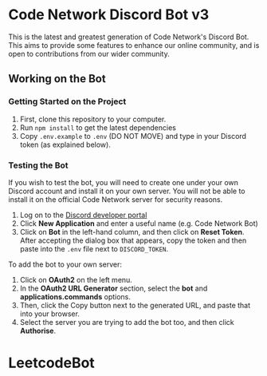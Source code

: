 # Code Network Discord Bot v3

This is the latest and greatest generation of Code Network's Discord Bot. This aims to provide some features to enhance our online community, and is open to contributions from our wider community.

## Working on the Bot

### Getting Started on the Project
1. First, clone this repository to your computer.
2. Run `npm install` to get the latest dependencies
3. Copy `.env.example` to `.env` (DO NOT MOVE) and type in your Discord token (as explained below).

### Testing the Bot
If you wish to test the bot, you will need to create one under your own Discord account and install it on your own server. You will not be able to install it on the official Code Network server for security reasons.

1. Log on to the [Discord developer portal](https://discord.com/developers/applications)
2. Click **New Application** and enter a useful name (e.g. Code Network Bot)
3. Click on **Bot** in the left-hand column, and then click on **Reset Token**. After accepting the dialog box that appears, copy the token and then paste into the `.env` file next to `DISCORD_TOKEN`.

To add the bot to your own server:
1. Click on **OAuth2** on the left menu.
2. In the **OAuth2 URL Generator** section, select the **bot** and **applications.commands** options.
3. Then, click the Copy button next to the generated URL, and paste that into your browser.
4. Select the server you are trying to add the bot too, and then click **Authorise**.
# LeetcodeBot
